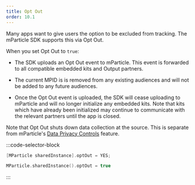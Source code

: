 ```yaml
---
title: Opt Out
order: 10.1
---
```


Many apps want to give users the option to be excluded from tracking. The mParticle SDK supports this via Opt Out.

When you set Opt Out to `true`:

* The SDK uploads an Opt Out event to mParticle. This event is forwarded to all compatible embedded kits and Output partners.

* The current MPID is is removed from any existing audiences <!-- is this true? -->and will not be added to any future audiences.

* Once the Opt Out event is uploaded, the SDK will cease uploading to mParticle and will no longer initialize any embedded kits. Note that kits which have already been initialized may continue to communicate with the relevant partners until the app is closed.

Note that Opt Out shuts down data collection at the source. This is separate from mParticle's [Data Privacy Controls](/developers/sdk/ios/data-privacy-controls/) feature.

<!-- We should cover un-opt out -->
:::code-selector-block
```objectivec
[MParticle sharedInstance].optOut = YES;
```

```swift
MParticle.sharedInstance().optOut = true
```
:::
